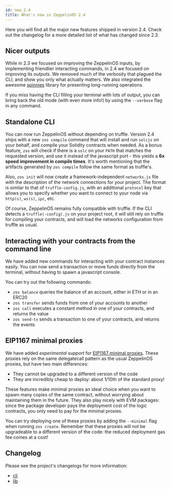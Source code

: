 ```yaml
---
id: new_2.4
title: What's new in ZeppelinOS 2.4
---
```


Here you will find all the major new features shipped in version 2.4. Check out the changelog for a more detailed list of what has changed since 2.3.

## Nicer outputs

While in 2.3 we focused on improving the ZeppelinOS inputs, by implementing friendlier interacting commands, in 2.4 we focused on improving its _outputs_. We removed much of the verbosity that plagued the CLI, and show you only what actually matters. We also integrated the awesome [spinnies](https://github.com/jcarpanelli/spinnies) library for presenting long-running operations.

If you miss having the CLI filling your terminal with lots of output, you can bring back the old mode (with even more info!) by using the `--verbose` flag in any command.

## Standalone CLI

You can now run ZeppelinOS without depending on truffle. Version 2.4 ships with a new `zos compile` command that will install and run `solcjs` on your behalf, and compile your Solidity contracts when needed. As a bonus feature, `zos` will check if there is a `solc` on your `PATH` that matches the requested version, and use it instead of the javascript port - this yields a **6x speed improvement in compile times**. It's worth mentioning that the artifacts generated by `zos compile` follow the same format as truffle's.

Also, `zos init` will now create a framework-independent `networks.js` file with the description of the network connections for your project. The format is similar to that of `truffle-config.js`, with an additional `protocol` key that allows you to specify whether you want to connect to your node via `http(s)`, `ws(s)`, `ipc`, etc.

Of course, ZeppelinOS remains fully compatible with truffle. If the CLI detects a `truffle(-config).js` on your project root, it will still rely on truffle for compiling your contracts, and will load the networks configuration from truffle as usual.

## Interacting with your contracts from the command line

We have added new commands for interacting with your contract instances easily. You can now send a transaction or move funds directly from the terminal, without having to spawn a javascript console.

You can try out the following commands:

- `zos balance` queries the balance of an account, either in ETH or in an ERC20
- `zos transfer` sends funds from one of your accounts to another
- `zos call` executes a constant method in one of your contracts, and returns the value
- `zos send-tx` sends a transaction to one of your contracts, and returns the events 

## EIP1167 minimal proxies

We have added _experimental support_ for [EIP1167 minimal proxies](http://eips.ethereum.org/EIPS/eip-1167). These proxies rely on the same delegatecall pattern as the usual ZeppelinOS proxies, but have two main differences:

- They cannot be upgraded to a different version of the code
- They are incredibly cheap to deploy: about 1/10th of the standard proxy!

These features make minimal proxies an ideal choice when you want to spawn many copies of the same contract, without worrying about maintaining them in the future. They also play nicely with EVM packages: since the package developer pays the deployment cost of the logic contracts, you only need to pay for the minimal proxies.

You can try deploying one of these proxies by adding the `--minimal` flag when running `zos create`. Remember that these proxies will not be upgradeable to a different version of the code: the reduced deployment gas fee comes at a cost!

## Changelog

Please see the project's changelogs for more information:
- [cli](https://github.com/zeppelinos/zos/blob/release/2.4/packages/cli/changelog.md)
- [lib](https://github.com/zeppelinos/zos/blob/release/2.4/packages/lib/changelog.md)
